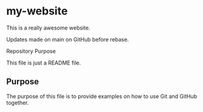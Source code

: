 # my-website

This is a really awesome website.

Updates made on main on GitHub before rebase.

 Repository Purpose

This file is just a README file.

## Purpose

The purpose of this file is to provide examples
on how to use Git and GitHub together.